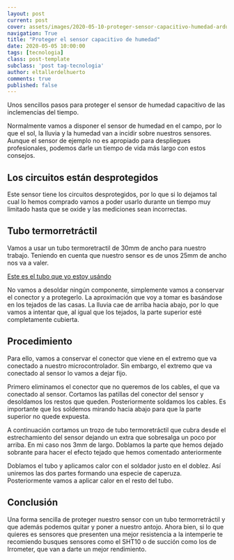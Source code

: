 ```yaml
---
layout: post
current: post
cover: assets/images/2020-05-10-proteger-sensor-capacitivo-humedad-arduino/capacitor-cover.jpg  
navigation: True
title: "Proteger el sensor capacitivo de humedad"
date: 2020-05-05 10:00:00
tags: [tecnologia]
class: post-template
subclass: 'post tag-tecnologia'
author: eltallerdelhuerto
comments: true
published: false
---
```


Unos sencillos pasos para proteger el sensor de humedad capacitivo de las inclemencias del tiempo.

Normalmente vamos a disponer el sensor de humedad en el campo, por lo que el sol, la lluvia y la humedad van a incidir sobre nuestros sensores. Aunque el sensor de ejemplo no es apropiado para despliegues profesionales, podemos darle un tiempo de vida más largo con estos consejos.

## Los circuitos están desprotegidos
Este sensor tiene los circuitos desprotegidos, por lo que si lo dejamos tal cual lo hemos comprado vamos a poder usarlo durante un tiempo muy limitado hasta que se oxide y las mediciones sean incorrectas.

## Tubo termorretráctil
Vamos a usar un tubo termoretractil de 30mm de ancho para nuestro trabajo. Teniendo en cuenta que nuestro sensor es de unos 25mm de ancho nos va a valer. 

[Este es el tubo que yo estoy usándo]()

No vamos a desoldar ningún componente, simplemente vamos a conservar el conector y a protegerlo. La aproximación que voy a tomar es basándose en los tejados de las casas. La lluvia cae de arriba hacia abajo, por lo que vamos a intentar que, al igual que los tejados, la parte superior esté completamente cubierta.

## Procedimiento
Para ello, vamos a conservar el conector que viene en el extremo que va conectado a nuestro microcontrolador. Sin embargo, el extremo que va conectado al sensor lo vamos a dejar fijo.

Primero eliminamos el conector que no queremos de los cables, el que va conectado al sensor. 
Cortamos las patillas del conector del sensor y desoldamos los restos que queden. Posteriormente soldamos los cables. Es importante que los soldemos mirando hacia abajo para que la parte superior no quede expuesta.

A continuación cortamos un trozo de tubo termoretráctil que cubra desde el estrechamiento del sensor dejando un extra que sobresalga un poco por arriba. En mi caso nos 3mm de largo. Doblamos la parte que hemos dejado sobrante para hacer el efecto tejado que hemos comentado anteriormente

Doblamos el tubo y aplicamos calor con el soldador justo en el doblez. Así uniremos las dos partes formando una especie de caperuza. Posteriormente vamos a aplicar calor en el resto del tubo.

## Conclusión
Una forma sencilla de proteger nuestro sensor con un tubo termorretráctil y que además podemos quitar y poner a nuestro antojo. Ahora bien, si lo que quieres es sensores que presenten una mejor resistencia a la intemperie te recomiendo busques sensores como el SHT10 o de succión como los de Irrometer, que van a darte un mejor rendimiento.
